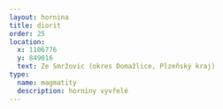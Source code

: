 ```yaml
---
layout: hornina
title: diorit
order: 25
location:
  x: 1106776
  y: 849016
  text: Ze Smržovic (okres Domažlice, Plzeňský kraj)
type:
  name: magmatity
  description: horniny vyvřelé
---
```


